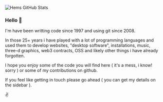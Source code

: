 ![Hems GitHub Stats](https://github-readme-stats.vercel.app/api?username=hems&title_color=fff&icon_color=8B959E&text_color=9f9f9f&bg_color=0E1217)

### Hello 👋

I'm have been writting code since 1997 and using git since 2008. 

In those 25+ years i have played with a lot of programming languages and used them to develop websites, "desktop software", installations, music, three-d graphics, web3 contracts, OSS and likely other things i have already forgotten.

I hope you enjoy some of the code you will find here ( it's a mess, i know! sorry ) or some of my contributions on github.

If you feel like getting in touch please go ahead ( you can get my details on the sidebar ).

✌️
